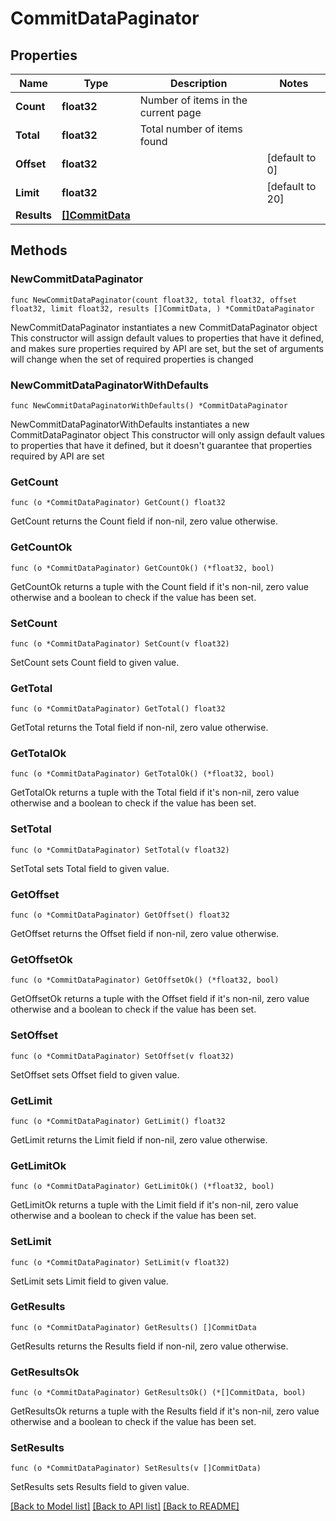 # CommitDataPaginator

## Properties

Name | Type | Description | Notes
------------ | ------------- | ------------- | -------------
**Count** | **float32** | Number of items in the current page | 
**Total** | **float32** | Total number of items found | 
**Offset** | **float32** |  | [default to 0]
**Limit** | **float32** |  | [default to 20]
**Results** | [**[]CommitData**](CommitData.md) |  | 

## Methods

### NewCommitDataPaginator

`func NewCommitDataPaginator(count float32, total float32, offset float32, limit float32, results []CommitData, ) *CommitDataPaginator`

NewCommitDataPaginator instantiates a new CommitDataPaginator object
This constructor will assign default values to properties that have it defined,
and makes sure properties required by API are set, but the set of arguments
will change when the set of required properties is changed

### NewCommitDataPaginatorWithDefaults

`func NewCommitDataPaginatorWithDefaults() *CommitDataPaginator`

NewCommitDataPaginatorWithDefaults instantiates a new CommitDataPaginator object
This constructor will only assign default values to properties that have it defined,
but it doesn't guarantee that properties required by API are set

### GetCount

`func (o *CommitDataPaginator) GetCount() float32`

GetCount returns the Count field if non-nil, zero value otherwise.

### GetCountOk

`func (o *CommitDataPaginator) GetCountOk() (*float32, bool)`

GetCountOk returns a tuple with the Count field if it's non-nil, zero value otherwise
and a boolean to check if the value has been set.

### SetCount

`func (o *CommitDataPaginator) SetCount(v float32)`

SetCount sets Count field to given value.


### GetTotal

`func (o *CommitDataPaginator) GetTotal() float32`

GetTotal returns the Total field if non-nil, zero value otherwise.

### GetTotalOk

`func (o *CommitDataPaginator) GetTotalOk() (*float32, bool)`

GetTotalOk returns a tuple with the Total field if it's non-nil, zero value otherwise
and a boolean to check if the value has been set.

### SetTotal

`func (o *CommitDataPaginator) SetTotal(v float32)`

SetTotal sets Total field to given value.


### GetOffset

`func (o *CommitDataPaginator) GetOffset() float32`

GetOffset returns the Offset field if non-nil, zero value otherwise.

### GetOffsetOk

`func (o *CommitDataPaginator) GetOffsetOk() (*float32, bool)`

GetOffsetOk returns a tuple with the Offset field if it's non-nil, zero value otherwise
and a boolean to check if the value has been set.

### SetOffset

`func (o *CommitDataPaginator) SetOffset(v float32)`

SetOffset sets Offset field to given value.


### GetLimit

`func (o *CommitDataPaginator) GetLimit() float32`

GetLimit returns the Limit field if non-nil, zero value otherwise.

### GetLimitOk

`func (o *CommitDataPaginator) GetLimitOk() (*float32, bool)`

GetLimitOk returns a tuple with the Limit field if it's non-nil, zero value otherwise
and a boolean to check if the value has been set.

### SetLimit

`func (o *CommitDataPaginator) SetLimit(v float32)`

SetLimit sets Limit field to given value.


### GetResults

`func (o *CommitDataPaginator) GetResults() []CommitData`

GetResults returns the Results field if non-nil, zero value otherwise.

### GetResultsOk

`func (o *CommitDataPaginator) GetResultsOk() (*[]CommitData, bool)`

GetResultsOk returns a tuple with the Results field if it's non-nil, zero value otherwise
and a boolean to check if the value has been set.

### SetResults

`func (o *CommitDataPaginator) SetResults(v []CommitData)`

SetResults sets Results field to given value.



[[Back to Model list]](../README.md#documentation-for-models) [[Back to API list]](../README.md#documentation-for-api-endpoints) [[Back to README]](../README.md)


